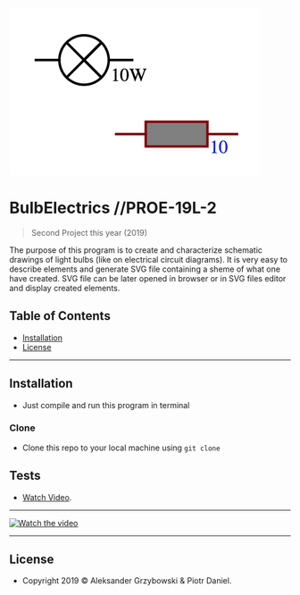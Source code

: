 

<img src="https://raw.githubusercontent.com/AleXand3rG/BulbElectrics/master/resources/project_pic.jpg?token=ALSJRSXCGIS3WUPXOK2PSVC6NA2QE">

# BulbElectrics //PROE-19L-2

> Second Project this year (2019)

The purpose of this program is to create and characterize schematic drawings of light bulbs (like on electrical circuit diagrams).
It is very easy to describe elements and generate SVG file containing a sheme of what one have created.
SVG file can be later opened in browser or in SVG files editor and display created elements.

## Table of Contents

- [Installation](#installation)
- [License](#license)

---

## Installation

- Just compile and run this program in terminal

### Clone

- Clone this repo to your local machine using `git clone`

## Tests

- <a href="https://youtu.be/kqr-6qE_7JU">Watch Video</a>.

---

[![Watch the video](https://gitlab-stud.elka.pw.edu.pl/agrzybow/proe-19l-1/raw/master/resources/BulbTests.png)](https://youtu.be/kqr-6qE_7JU)

---

## License

- Copyright 2019 © Aleksander Grzybowski & Piotr Daniel</a>.
